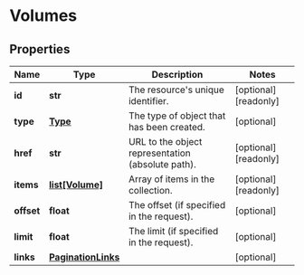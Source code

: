 # Volumes

## Properties
| Name | Type | Description | Notes |
| ------------ | ------------- | ------------- | ------------- |
| **id** | **str** | The resource&#39;s unique identifier. | [optional] [readonly]  |
| **type** | [**Type**](Type.md) | The type of object that has been created. | [optional]  |
| **href** | **str** | URL to the object representation (absolute path). | [optional] [readonly]  |
| **items** | [**list[Volume]**](Volume.md) | Array of items in the collection. | [optional] [readonly]  |
| **offset** | **float** | The offset (if specified in the request). | [optional]  |
| **limit** | **float** | The limit (if specified in the request). | [optional]  |
| **links** | [**PaginationLinks**](PaginationLinks.md) |  | [optional]  |


